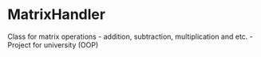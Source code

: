 # MatrixHandler
Class for matrix operations - addition, subtraction, multiplication and etc. - Project for university (OOP)
